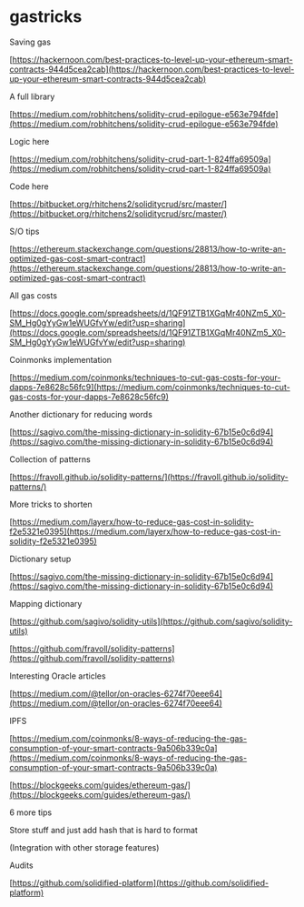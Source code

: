 # gastricks


Saving gas

[https://hackernoon.com/best-practices-to-level-up-your-ethereum-smart-contracts-944d5cea2cab](https://hackernoon.com/best-practices-to-level-up-your-ethereum-smart-contracts-944d5cea2cab)

A full library

[https://medium.com/robhitchens/solidity-crud-epilogue-e563e794fde](https://medium.com/robhitchens/solidity-crud-epilogue-e563e794fde)

Logic here

[https://medium.com/robhitchens/solidity-crud-part-1-824ffa69509a](https://medium.com/robhitchens/solidity-crud-part-1-824ffa69509a)

Code here

[https://bitbucket.org/rhitchens2/soliditycrud/src/master/](https://bitbucket.org/rhitchens2/soliditycrud/src/master/)

S/O tips

[https://ethereum.stackexchange.com/questions/28813/how-to-write-an-optimized-gas-cost-smart-contract](https://ethereum.stackexchange.com/questions/28813/how-to-write-an-optimized-gas-cost-smart-contract)

All gas costs

[https://docs.google.com/spreadsheets/d/1QF91ZTB1XGqMr40NZm5_X0-SM_Hg0gYyGw1eWUGfvYw/edit?usp=sharing](https://docs.google.com/spreadsheets/d/1QF91ZTB1XGqMr40NZm5_X0-SM_Hg0gYyGw1eWUGfvYw/edit?usp=sharing)

Coinmonks implementation

[https://medium.com/coinmonks/techniques-to-cut-gas-costs-for-your-dapps-7e8628c56fc9](https://medium.com/coinmonks/techniques-to-cut-gas-costs-for-your-dapps-7e8628c56fc9)

Another dictionary for reducing words

[https://sagivo.com/the-missing-dictionary-in-solidity-67b15e0c6d94](https://sagivo.com/the-missing-dictionary-in-solidity-67b15e0c6d94)

Collection of patterns

[https://fravoll.github.io/solidity-patterns/](https://fravoll.github.io/solidity-patterns/)

More tricks to shorten 

[https://medium.com/layerx/how-to-reduce-gas-cost-in-solidity-f2e5321e0395](https://medium.com/layerx/how-to-reduce-gas-cost-in-solidity-f2e5321e0395)

Dictionary setup

[https://sagivo.com/the-missing-dictionary-in-solidity-67b15e0c6d94](https://sagivo.com/the-missing-dictionary-in-solidity-67b15e0c6d94)

Mapping dictionary

[https://github.com/sagivo/solidity-utils](https://github.com/sagivo/solidity-utils)

[https://github.com/fravoll/solidity-patterns](https://github.com/fravoll/solidity-patterns)

Interesting Oracle articles

[https://medium.com/@tellor/on-oracles-6274f70eee64](https://medium.com/@tellor/on-oracles-6274f70eee64)

IPFS

[https://medium.com/coinmonks/8-ways-of-reducing-the-gas-consumption-of-your-smart-contracts-9a506b339c0a](https://medium.com/coinmonks/8-ways-of-reducing-the-gas-consumption-of-your-smart-contracts-9a506b339c0a)

[https://blockgeeks.com/guides/ethereum-gas/](https://blockgeeks.com/guides/ethereum-gas/)

6 more tips

Store stuff and just add hash that is hard to format

(Integration with other storage features)

Audits

[https://github.com/solidified-platform](https://github.com/solidified-platform)


<!-- Docs to Markdown version 1.0β17 -->

